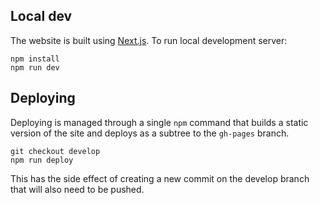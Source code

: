 ## Local dev

The website is built using [Next.js](https://nextjs.org/). To run local development server:

```
npm install
npm run dev
```

## Deploying

Deploying is managed through a single `npm` command that builds a static version of the site and deploys as a subtree to the `gh-pages` branch.

```
git checkout develop
npm run deploy
```

This has the side effect of creating a new commit on the develop branch that will also need to be pushed.
